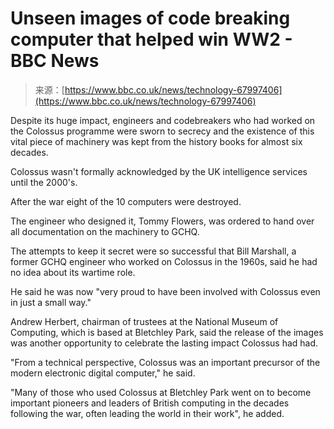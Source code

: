 <!--yml
category: 未分类
date: 2024-05-27 14:59:08
-->

# Unseen images of code breaking computer that helped win WW2 - BBC News

> 来源：[https://www.bbc.co.uk/news/technology-67997406](https://www.bbc.co.uk/news/technology-67997406)

Despite its huge impact, engineers and codebreakers who had worked on the Colossus programme were sworn to secrecy and the existence of this vital piece of machinery was kept from the history books for almost six decades.

Colossus wasn't formally acknowledged by the UK intelligence services until the 2000's.

After the war eight of the 10 computers were destroyed.

The engineer who designed it, Tommy Flowers, was ordered to hand over all documentation on the machinery to GCHQ.

The attempts to keep it secret were so successful that Bill Marshall, a former GCHQ engineer who worked on Colossus in the 1960s, said he had no idea about its wartime role.

He said he was now "very proud to have been involved with Colossus even in just a small way."

Andrew Herbert, chairman of trustees at the National Museum of Computing, which is based at Bletchley Park, said the release of the images was another opportunity to celebrate the lasting impact Colossus had had.

"From a technical perspective, Colossus was an important precursor of the modern electronic digital computer," he said.

"Many of those who used Colossus at Bletchley Park went on to become important pioneers and leaders of British computing in the decades following the war, often leading the world in their work", he added.